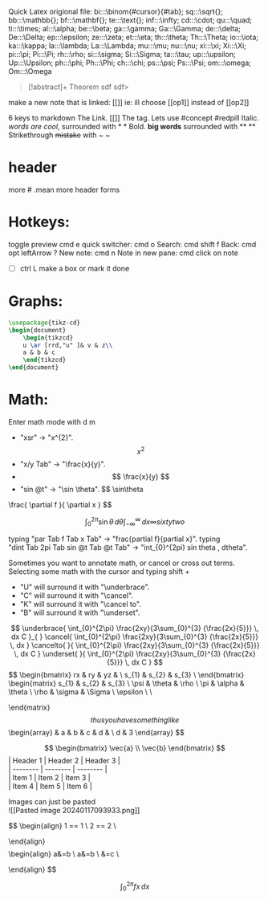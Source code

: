 Quick Latex origional file:
bi:::\binom{#cursor}{#tab};
sq:::\sqrt{};
bb:::\mathbb{};
bf:::\mathbf{};
te:::\text{};
inf:::\infty;
cd:::\cdot;
qu:::\quad;
ti:::\times;
al:::\alpha;
be:::\beta;
ga:::\gamma;
Ga:::\Gamma;
de:::\delta;
De:::\Delta;
ep:::\epsilon;
ze:::\zeta;
et:::\eta;
th:::\theta;
Th:::\Theta;
io:::\iota;
ka:::\kappa;
la:::\lambda;
La:::\Lambda;
mu:::\mu;
nu:::\nu;
xi:::\xi;
Xi:::\Xi;
pi:::\pi;
Pi:::\Pi;
rh:::\rho;
si:::\sigma;
Si:::\Sigma;
ta:::\tau;
up:::\upsilon;
Up:::\Upsilon;
ph:::\phi;
Ph:::\Phi;
ch:::\chi;
ps:::\psi;
Ps:::\Psi;
om:::\omega;
Om:::\Omega


> [!abstract]+ Theorem
sdf
sdf> 




make a new note that is linked: [[]]
ie: ill choose [[op1]] instead of [[op2]]

6 keys to markdown
The Link. [[]]
The tag. Lets use #concept 
#redpill
Italic.  *words are cool*, surrounded with * *
Bold.  **big words** surrounded with ** **
Strikethrough ~~mistake~~ with ~ ~
# header 
more # .mean more header forms
# Hotkeys:
toggle preview cmd e
quick switcher: cmd o 
Search: cmd shift f 
Back: cmd opt leftArrow ?
New note: cmd n
Note in new pane: cmd click on note
- [ ] ctrl L make a box or mark it done
 

# Graphs:
```tikz
\usepackage{tikz-cd}
\begin{document}
	\begin{tikzcd}
	u \ar [rrd,"u" ]& v & z\\
	a & b & c
	\end{tikzcd}
\end{document}
```
# Math:

Enter math mode with d m 
- "xsr" → "x^{2}".
$$
x^{2}
$$
- "x/y Tab" → "\frac{x}{y}".
- $$
\frac{x}{y}
$$
- "sin @t" → "\sin \theta".
$$
\sin\theta

$$
$$
\frac{ \partial f }{ \partial x } 
$$

$$
\int_{0}^{2\pi} \sin\theta \, d\theta 
\int_{-\infty}^{\infty}  \, dx 
\infty sixty two
$$

typing "par Tab f Tab x Tab" → "frac{partial f}{partial x}".
typing "dint Tab 2pi Tab sin @t Tab @t Tab" → "int_{0}^{2pi} sin theta , dtheta".

Sometimes you want to annotate math, or cancel or cross out terms. Selecting some math with the cursor and typing
shift + 
- "U" will surround it with "\underbrace".
- "C" will surround it with "\cancel".
- "K" will surround it with "\cancel to".
- "B" will surround it with "\underset".

$$
\underbrace{ \int_{0}^{2\pi} \frac{2xy}{3\sum_{0}^{3} {\frac{2x}{5}}} \, dx  C }_{  }
\cancel{ \int_{0}^{2\pi} \frac{2xy}{3\sum_{0}^{3} {\frac{2x}{5}}} \, dx } 
\cancelto{  }{ \int_{0}^{2\pi} \frac{2xy}{3\sum_{0}^{3} {\frac{2x}{5}}} \, dx  C }
\underset{  }{ \int_{0}^{2\pi} \frac{2xy}{3\sum_{0}^{3} {\frac{2x}{5}}} \, dx  C }
	$$
$$
\begin{bmatrix}
rx & ry & yz &  \\
s_{1} & s_{2} & s_{3} \\
\end{bmatrix}
\begin{matrix}
s_{1} & s_{2} & s_{3} \\
\psi & \theta & \rho  \\
\pi & \alpha & \theta \\
\rho & \sigma & \Sigma \\
 \epsilon  \\ \\

\end{matrix}
$$
thus you have something like
$$
\begin{array}
 & a & b & c & d &  \\
d & 3
\end{array}
$$

$$
\begin{bmatrix}
\vec{a} \\
\vec{b}
\end{bmatrix}
$$
| Header 1 | Header 2 | Header 3 |  
| -------- | -------- | -------- |  
| Item 1 | Item 2 | Item 3 |  
| Item 4 | Item 5 | Item 6 |

Images can just be pasted  
![[Pasted image 20240117093933.png]]

$$
\begin{align}
1 == 1 \\
2 == 2 \\

\end{align}
$$
$$
\begin{align}
a&=b \\
a&=b \\
&=c \\

\end{align}
$$

$$
\int_{0}^{2\pi} fx \, dx 
$$





